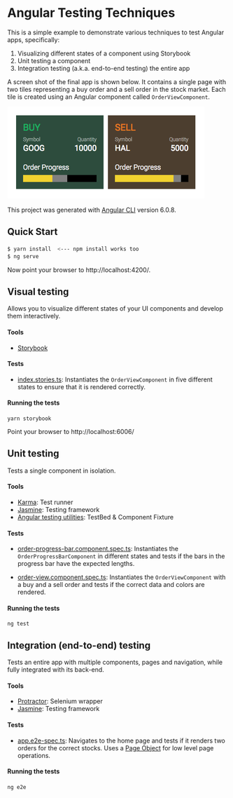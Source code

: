 Angular Testing Techniques
==========================

This is a simple example to demonstrate various techniques to test Angular apps, specifically:

1. Visualizing different states of a component using Storybook
2. Unit testing a component
3. Integration testing (a.k.a. end-to-end testing) the entire app

A screen shot of the final app is shown below. It contains a single page with two tiles representing a buy order and a sell order in the stock market. Each tile is created using an Angular component called `OrderViewComponent`.

![Screen Shot](assets/screen-shot.png)

This project was generated with [Angular CLI](https://github.com/angular/angular-cli) version 6.0.8.

Quick Start
-----------
```bash
$ yarn install  <--- npm install works too
$ ng serve
```

Now point your browser to http://localhost:4200/.


Visual testing
--------------
Allows you to visualize different states of your UI components and develop them interactively.

#### Tools
- [Storybook](https://storybook.js.org/)

#### Tests
- [index.stories.ts](src/stories/index.stories.ts): Instantiates the `OrderViewComponent` in five different states to ensure that it is rendered correctly.

#### Running the tests

    yarn storybook
    
Point your browser to http://localhost:6006/


Unit testing
------------
Tests a single component in isolation.

#### Tools
- [Karma](https://karma-runner.github.io/): Test runner
- [Jasmine](https://jasmine.github.io/): Testing framework
- [Angular testing utilities](https://angular.io/guide/testing#testing-utility-apis): TestBed & Component Fixture

#### Tests
- [order-progress-bar.component.spec.ts](src/app/order-progress-bar/order-progress-bar.component.spec.ts): Instantiates the `OrderProgressBarComponent` in different states and tests if the bars in the progress bar have the expected lengths.

- [order-view.component.spec.ts](src/app/order-view/order-view.component.spec.ts): Instantiates the `OrderViewComponent` with a buy and a sell order and tests if the correct data and colors are rendered.

#### Running the tests

    ng test


Integration (end-to-end) testing
--------------------------------
Tests an entire app with multiple components, pages and navigation, while fully integrated with its back-end.

#### Tools
- [Protractor](http://www.protractortest.org/): Selenium wrapper
- [Jasmine](https://jasmine.github.io/): Testing framework

#### Tests
- [app.e2e-spec.ts](e2e/src/app.e2e-spec.ts): Navigates to the home page and tests if it renders two orders for the correct stocks. Uses a [Page Object](e2e/src/app.po.ts) for low level page operations.

#### Running the tests

    ng e2e
